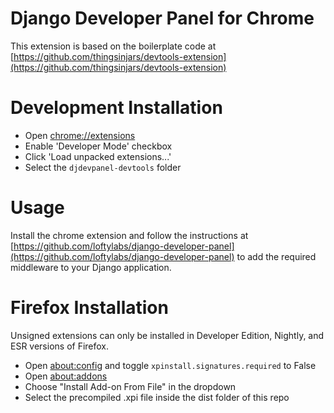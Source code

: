 Django Developer Panel for Chrome
===

This extension is based on the boilerplate code at [https://github.com/thingsinjars/devtools-extension](https://github.com/thingsinjars/devtools-extension)

Development Installation
===

 * Open [chrome://extensions](chrome://extensions)
 * Enable 'Developer Mode' checkbox
 * Click 'Load unpacked extensions...'
 * Select the `djdevpanel-devtools` folder

Usage
===

Install the chrome extension and follow the instructions at [https://github.com/loftylabs/django-developer-panel](https://github.com/loftylabs/django-developer-panel) to add the required middleware to your Django application.

Firefox Installation
===

Unsigned extensions can only be installed in Developer Edition, Nightly, and ESR versions of Firefox.

*  Open [about:config](about:config) and toggle `xpinstall.signatures.required` to False
*  Open [about:addons](about:addons)
*  Choose "Install Add-on From File" in the dropdown
*  Select the precompiled .xpi file inside the dist folder of this repo
